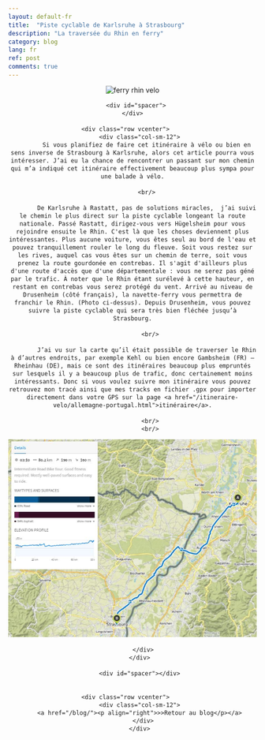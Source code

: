 ```yaml
---
layout: default-fr
title:  "Piste cyclable de Karlsruhe à Strasbourg"
description: "La traversée du Rhin en ferry"
category: blog
lang: fr
ref: post
comments: true
---
```


<div class="container blog" align="center">
     <div class="row vcenter">
         <div class="col-sm-12">
        <img src="https://batardo.github.io/Images/IMG_0128.JPG" id="" alt="ferry rhin velo">
        </div>
      </div>

      <div id="spacer">
    </div>

      <div class="row vcenter">      
        <div class="col-sm-12">
            Si vous planifiez de faire cet itinéraire à vélo ou bien en sens inverse de Strasbourg à Karlsruhe, alors cet article pourra vous intéresser. J’ai eu la chance de rencontrer un passant sur mon chemin qui m’a indiqué cet itinéraire effectivement beaucoup plus sympa pour une balade à vélo.

            <br/>

            De Karlsruhe à Rastatt, pas de solutions miracles,  j’ai suivi le chemin le plus direct sur la piste cyclable longeant la route nationale. Passé Rastatt, dirigez-vous vers Hügelsheim pour vous rejoindre ensuite le Rhin. C'est là que les choses deviennent plus intéressantes. Plus aucune voiture, vous êtes seul au bord de l'eau et pouvez tranquillement rouler le long du fleuve. Soit vous restez sur les rives, auquel cas vous êtes sur un chemin de terre, soit vous prenez la route gourdonée en contrebas. Il s'agit d'ailleurs plus d'une route d'accès que d'une départementale : vous ne serez pas géné par le trafic. À noter que le Rhin étant surélevé à cette hauteur, en restant en contrebas vous serez protégé du vent. Arrivé au niveau de Drusenheim (côté français), la navette-ferry vous permettra de franchir le Rhin. (Photo ci-dessus). Depuis Drusenheim, vous pouvez suivre la piste cyclable qui sera très bien fléchée jusqu’à Strasbourg.

              <br/>

            J’ai vu sur la carte qu’il était possible de traverser le Rhin à d’autres endroits, par exemple Kehl ou bien encore Gambsheim (FR) – Rheinhau (DE), mais ce sont des itinéraires beaucoup plus empruntés sur lesquels il y a beaucoup plus de trafic, donc certainement moins intéressants. Donc si vous voulez suivre mon itinéraire vous pouvez retrouvez mon tracé ainsi que mes tracks en fichier .gpx pour importer directement dans votre GPS sur la page <a href="/itineraire-velo/allemagne-portugal.html">itinéraire</a>.

              <br/>
              <br/>


<a href="https://en.komoot.de/tour/11750427/embed" target="_blank"><img src="https://raw.githubusercontent.com/batardo/batardo.github.io/master/Images/Routes//11750427_09.JPG" alt="itinéraire vélo de Karlsruhe à Strasbourg" id="mapa"></a>
            
          </div>
        </div>

        <div id="spacer"></div>


      <div class="row vcenter">      
        <div class="col-sm-12">
        <a href="/blog/"><p align="right">>>Retour au blog</p></a>
          </div>
        </div>


  </div>
